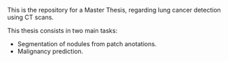 This is the repository for a Master Thesis, regarding lung cancer detection using CT scans.

This thesis consists in two main tasks:
- Segmentation of nodules from patch anotations.
- Malignancy prediction.
